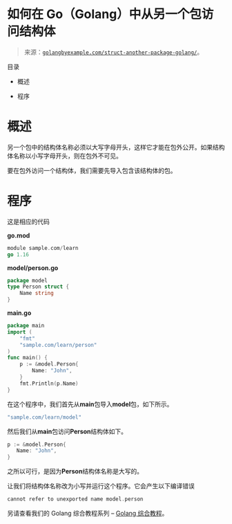 <!--yml

类别：未分类

日期：2024-10-13 06:34:44

-->

# 如何在 Go（Golang）中从另一个包访问结构体

> 来源：[`golangbyexample.com/struct-another-package-golang/`](https://golangbyexample.com/struct-another-package-golang/)。

目录

+   概述

+   程序

# **概述**

另一个包中的结构体名称必须以大写字母开头，这样它才能在包外公开。如果结构体名称以小写字母开头，则在包外不可见。

要在包外访问一个结构体，我们需要先导入包含该结构体的包。

# **程序**

这是相应的代码

**go.mod**

```go
module sample.com/learn
go 1.16
```

**model/person.go**

```go
package model
type Person struct {
    Name string
}
```

**main.go**

```go
package main
import (
    "fmt"
    "sample.com/learn/person"
)
func main() {
    p := &model.Person{
        Name: "John",
    }
    fmt.Println(p.Name)
}
```

在这个程序中，我们首先从**main**包导入**model**包，如下所示。

```go
"sample.com/learn/model"
```

然后我们从**main**包访问**Person**结构体如下。

```go
p := &model.Person{
   Name: "John",
}
```

之所以可行，是因为**Person**结构体名称是大写的。

让我们将结构体名称改为小写并运行这个程序。它会产生以下编译错误

```go
cannot refer to unexported name model.person
```

另请查看我们的 Golang 综合教程系列 – [Golang 综合教程](https://golangbyexample.com/golang-comprehensive-tutorial/)。


